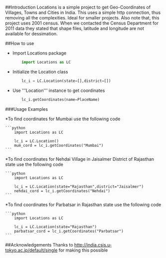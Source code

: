 ##Introduction
Locations is a simple project to get Geo-Coordinates of Villages, Towns and Cities in India. 
This uses a simple http connection, thus removing all the complexities. 
Ideal for smaller projects. Also note that, this project uses 2001 census.
When we contacted the Census Department for 2011 data they stated that shape files, latitude and longitude are not available for dessimation.

##How to use

* Import Locations package

    ```python
        import Locations as LC
    ```

* Initialize the Location class

    ```python
        lc_i = LC.Location(state=[],district=[])
    ```

* Use '''Location''' instance to get coordinates
    ```python
        lc_i.getCoordinates(name=PlaceName)
    ```
 
###Usage Examples
 
*To find coordinates for Mumbai use the following code

    ```python
        import Locations as LC
        
        lc_i = LC.Location()
        mum_cord = lc_i.getCoordinates("Mumbai")
    ```
*To find coordinates for Nehdai Village in Jaisalmer District of Rajasthan state use the following code

    ```python
        import Locations as LC
        
        lc_i = LC.Location(state="Rajasthan",district="Jaisalmer")
        nehdai_cord = lc_i.getCoordinates("Nehdai")
    ```

*To find coordinates for Parbatsar in Rajasthan state use the following code

    ```python
        import Locations as LC
        
        lc_i = LC.Location(state="Rajasthan")
        parbatsar_cord = lc_i.getCoordinates("Parbatsar")
    ```

    
##Acknowledgements
Thanks to http://india.csis.u-tokyo.ac.jp/default/single for making this possible
